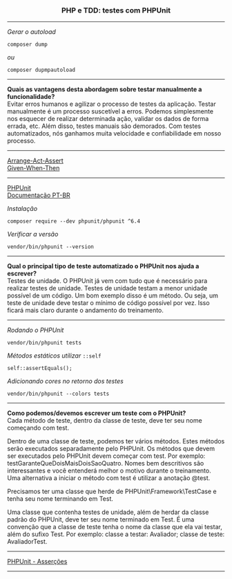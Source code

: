 <h3 align="center">PHP e TDD: testes com PHPUnit</h3>

---

*Gerar o autoload*
```
composer dump
```

*ou*

```
composer dupmpautoload
```

---

**Quais as vantagens desta abordagem sobre testar manualmente a funcionalidade?** <br>
Evitar erros humanos e agilizar o processo de testes da aplicação. Testar manualmente é um processo suscetível a erros. Podemos simplesmente nos esquecer de realizar determinada ação, validar os dados de forma errada, etc. Além disso, testes manuais são demorados. Com testes automatizados, nós ganhamos muita velocidade e confiabilidade em nosso processo.

---

[Arrange-Act-Assert](http://wiki.c2.com/?ArrangeActAssert) <br>
[Given-When-Then](https://martinfowler.com/bliki/GivenWhenThen.html)

---

[PHPUnit](https://phpunit.de/) <br>
[Documentação PT-BR](https://phpunit.readthedocs.io/pt_BR/latest/)

*Instalação*
```
composer require --dev phpunit/phpunit ^6.4
```

*Verificar a versão*
```
vendor/bin/phpunit --version
```

---

**Qual o principal tipo de teste automatizado o PHPUnit nos ajuda a escrever?** <br>
Testes de unidade. O PHPUnit já vem com tudo que é necessário para realizar testes de unidade. Testes de unidade testam a menor unidade possível de um código. Um bom exemplo disso é um método. Ou seja, um teste de unidade deve testar o mínimo de código possível por vez. Isso ficará mais claro durante o andamento do treinamento.

---

*Rodando o PHPUnit*
```
vendor/bin/phpunit tests
```

*Métodos estáticos utilizar* ```::self```
```
self::assertEquals();
```

*Adicionando cores no retorno dos testes*
```
vendor/bin/phpunit --colors tests
```

---

**Como podemos/devemos escrever um teste com o PHPUnit?** <br>
Cada método de teste, dentro da classe de teste, deve ter seu nome começando com test.

Dentro de uma classe de teste, podemos ter vários métodos. Estes métodos serão executados separadamente pelo PHPUnit. Os métodos que devem ser executados pelo PHPUnit devem começar com test. Por exemplo: testGaranteQueDoisMaisDoisSaoQuatro. Nomes bem descritivos são interessantes e você entenderá melhor o motivo durante o treinamento. Uma alternativa a iniciar o método com test é utilizar a anotação @test.

Precisamos ter uma classe que herde de PHPUnit\Framework\TestCase e tenha seu nome terminando em Test.

Uma classe que contenha testes de unidade, além de herdar da classe padrão do PHPUnit, deve ter seu nome terminado em Test. É uma convenção que a classe de teste tenha o nome da classe que ela vai testar, além do sufixo Test. Por exemplo: classe a testar: Avaliador; classe de teste: AvaliadorTest.

---

[PHPUnit - Asserções](https://phpunit.readthedocs.io/en/8.5/assertions.html)

---